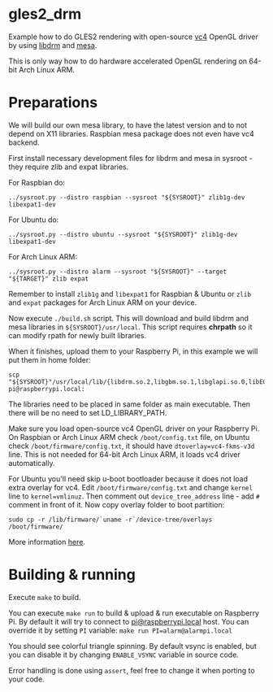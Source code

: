# gles2_drm

Example how to do GLES2 rendering with open-source [vc4] OpenGL driver by using [libdrm][libdrm] and [mesa][mesa].

This is only way how to do hardware accelerated OpenGL rendering on 64-bit Arch Linux ARM.

# Preparations

We will build our own mesa library, to have the latest version and to not depend on X11 libraries. Raspbian mesa
package does not even have vc4 backend.

First install necessary development files for libdrm and mesa in sysroot - they require zlib and expat libraries.

For Raspbian do:

    ../sysroot.py --distro raspbian --sysroot "${SYSROOT}" zlib1g-dev libexpat1-dev

For Ubuntu do:

    ../sysroot.py --distro ubuntu --sysroot "${SYSROOT}" zlib1g-dev libexpat1-dev

For Arch Linux ARM:

    ../sysroot.py --distro alarm --sysroot "${SYSROOT}" --target "${TARGET}" zlib expat

Remember to install `zlib1g` and `libexpat1` for Raspbian & Ubuntu or `zlib` and `expat` packages for
Arch Linux ARM on your device.

Now execute `./build.sh` script. This will download and build libdrm and mesa libraries in `${SYSROOT}/usr/local`.
This script requires **chrpath** so it can modify rpath for newly built libraries.

When it finishes, upload them to your Raspberry Pi, in this example we will put them in home folder:

    scp "${SYSROOT}"/usr/local/lib/{libdrm.so.2,libgbm.so.1,libglapi.so.0,libEGL.so.1,libGLESv2.so.2,dri/vc4_dri.so} pi@raspberrypi.local:

The libraries need to be placed in same folder as main executable. Then there will be no need to set LD_LIBRARY_PATH.

Make sure you load open-source vc4 OpenGL driver on your Raspberry Pi. On Raspbian or Arch Linux ARM
check `/boot/config.txt` file, on Ubuntu check `/boot/firmware/config.txt`, it should have
`dtoverlay=vc4-fkms-v3d` line. This is not needed for 64-bit Arch Linux ARM, it loads vc4 driver automatically.

For Ubuntu you'll need skip u-boot bootloader because it does not load extra overlay for vc4. Edit
`/boot/firmware/config.txt` and change `kernel` line to `kernel=vmlinuz`. Then comment out
`device_tree_address` line - add `#` comment in front of it. Now copy overlay folder to boot partition:

    sudo cp -r /lib/firmware/`uname -r`/device-tree/overlays /boot/firmware/

More information [here][ubuntu_bootloader].

# Building & running

Execute `make` to build.

You can execute `make run` to build & upload & run executable on Raspberry Pi. By default it will
try to connect to pi@raspberrypi.local host. You can override it by setting `PI` variable:
`make run PI=alarm@alarmpi.local`

You should see colorful triangle spinning. By default vsync is enabled, but you can disable it by changing
`ENABLE_VSYNC` variable in source code.

Error handling is done using `assert`, feel free to change it when porting to your code.

[vc4]: https://dri.freedesktop.org/docs/drm/gpu/vc4.html
[libdrm]: https://cgit.freedesktop.org/mesa/drm/
[mesa]: https://www.mesa3d.org/
[ubuntu_bootloader]: https://wiki.ubuntu.com/ARM/RaspberryPi#Change_the_bootloader
